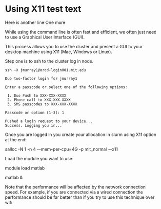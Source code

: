 # Using X11 test text
Here is another line
One more

While using the command line is often fast and efficient, we often just need to use a Graphical User Interface (GUI).

This process allows you to use the cluster and present a GUI to your desktop machine using X11 (Mac, Windows or Linux). 

Step one is to ssh to the cluster log in node. 
```
ssh -X jmurray1@orcd-login001.mit.edu
 
Duo two-factor login for jmurray1
 
Enter a passcode or select one of the following options:
 
 1. Duo Push to XXX-XXX-XXXX
 2. Phone call to XXX-XXX-XXXX
 3. SMS passcodes to XXX-XXX-XXXX
 
Passcode or option (1-3): 1
 
Pushed a login request to your device...
Success. Logging you in...
```
Once you are logged in you create your allocation in slurm using X11 option at the end:

salloc -N 1 -n 4 --mem-per-cpu=4G -p mit_normal --x11

Load the module you want to use: 

module load matlab

matlab & 

Note that the performance will be affected by the network connection speed. For example, if you are connected via a wired connection the performance should be far better than if you try to use this technique over wifi. 
